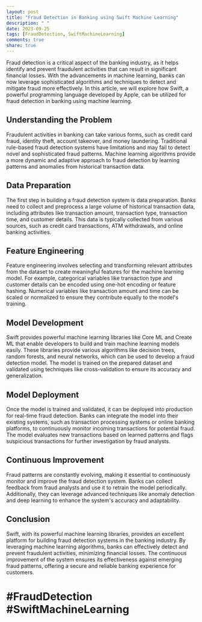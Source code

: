 ```yaml
---
layout: post
title: "Fraud Detection in Banking using Swift Machine Learning"
description: " "
date: 2023-09-25
tags: [FraudDetection, SwiftMachineLearning]
comments: true
share: true
---
```


Fraud detection is a critical aspect of the banking industry, as it helps identify and prevent fraudulent activities that can result in significant financial losses. With the advancements in machine learning, banks can now leverage sophisticated algorithms and techniques to detect and mitigate fraud more effectively. In this article, we will explore how Swift, a powerful programming language developed by Apple, can be utilized for fraud detection in banking using machine learning.

## Understanding the Problem

Fraudulent activities in banking can take various forms, such as credit card fraud, identity theft, account takeover, and money laundering. Traditional rule-based fraud detection systems have limitations and may fail to detect novel and sophisticated fraud patterns. Machine learning algorithms provide a more dynamic and adaptive approach to fraud detection by learning patterns and anomalies from historical transaction data.

## Data Preparation

The first step in building a fraud detection system is data preparation. Banks need to collect and preprocess a large volume of historical transaction data, including attributes like transaction amount, transaction type, transaction time, and customer details. This data is typically collected from various sources, such as credit card transactions, ATM withdrawals, and online banking activities.

## Feature Engineering

Feature engineering involves selecting and transforming relevant attributes from the dataset to create meaningful features for the machine learning model. For example, categorical variables like transaction type and customer details can be encoded using one-hot encoding or feature hashing. Numerical variables like transaction amount and time can be scaled or normalized to ensure they contribute equally to the model's training.

## Model Development

Swift provides powerful machine learning libraries like Core ML and Create ML that enable developers to build and train machine learning models easily. These libraries provide various algorithms like decision trees, random forests, and neural networks, which can be used to develop a fraud detection model. The model is trained on the prepared dataset and validated using techniques like cross-validation to ensure its accuracy and generalization.

## Model Deployment

Once the model is trained and validated, it can be deployed into production for real-time fraud detection. Banks can integrate the model into their existing systems, such as transaction processing systems or online banking platforms, to continuously monitor incoming transactions for potential fraud. The model evaluates new transactions based on learned patterns and flags suspicious transactions for further investigation by fraud analysts.

## Continuous Improvement

Fraud patterns are constantly evolving, making it essential to continuously monitor and improve the fraud detection system. Banks can collect feedback from fraud analysts and use it to retrain the model periodically. Additionally, they can leverage advanced techniques like anomaly detection and deep learning to enhance the system's accuracy and adaptability.

## Conclusion

Swift, with its powerful machine learning libraries, provides an excellent platform for building fraud detection systems in the banking industry. By leveraging machine learning algorithms, banks can effectively detect and prevent fraudulent activities, minimizing financial losses. The continuous improvement of the system ensures its effectiveness against emerging fraud patterns, offering a secure and reliable banking experience for customers.

# #FraudDetection #SwiftMachineLearning